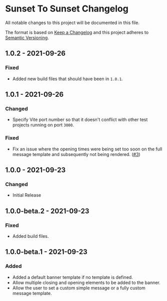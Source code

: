 # Sunset To Sunset Changelog

All notable changes to this project will be documented in this file.

The format is based on [Keep a Changelog](http://keepachangelog.com/) and this project adheres to [Semantic Versioning](http://semver.org/).

## 1.0.2 - 2021-09-26
### Fixed
- Added new build files that should have been in `1.0.1`.

## 1.0.1 - 2021-09-26
### Changed
- Specify Vite port number so that it doesn't conflict with other test projects running on port `3000`.

### Fixed
- Fix an issue where the opening times were being set too soon on the full message template and subsequently not being rendered. ([#3](https://github.com/cavellblood/sunset-to-sunset/issues/3))

## 1.0.0 - 2021-09-23
### Changed
- Initial Release

## 1.0.0-beta.2 - 2021-09-23
### Fixed
- Added build files.

## 1.0.0-beta.1 - 2021-09-23
### Added
- Added a default banner template if no template is defined.
- Allow multiple closing and opening elements to be added to the banner.
- Allow the user to set a custom simple message or a fully custom message template.